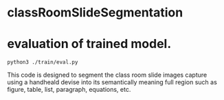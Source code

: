 # classRoomSlideSegmentation

# evaluation of trained model.
`python3 ./train/eval.py`


This code is designed to segment the class room slide images capture using a handheald devise into its semantically meaning full region such as figure, table,
list, paragraph, equations, etc.
